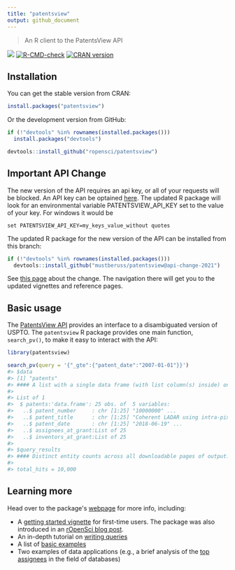 ```yaml
---
title: "patentsview"
output: github_document
---
```




> An R client to the PatentsView API

[![](http://badges.ropensci.org/112_status.svg)](https://github.com/ropensci/software-review/issues/112)
[![R-CMD-check](https://github.com/ropensci/patentsview/workflows/R-CMD-check/badge.svg)](https://github.com/ropensci/patentsview/actions)
[![CRAN version](http://www.r-pkg.org/badges/version/patentsview)](https://cran.r-project.org/package=patentsview)

## Installation

You can get the stable version from CRAN:


```r
install.packages("patentsview")
```

Or the development version from GitHub:


```r
if (!"devtools" %in% rownames(installed.packages())) 
  install.packages("devtools")

devtools::install_github("ropensci/patentsview")
```

## Important API Change

The new version of the API requires an api key, or all of your requests will be blocked.  An API key can be optained [here](https://patentsview.org/apis/keyrequest).  The updated R package will look for an environmental variable PATENTSVIEW_API_KEY set to the value of your key. For windows it would be
```
set PATENTSVIEW_API_KEY=my_keys_value_without quotes
```

The updated R package for the new version of the API can be installed from this branch:


```r
if (!"devtools" %in% rownames(installed.packages())) 
  devtools::install_github("mustberuss/patentsview@api-change-2021")
```

See [this page](https://mustberuss.github.io/patentsview/articles/api-changes.html) about the change. The navigation there will get you to the updated vignettes and reference pages.


## Basic usage

The [PatentsView API](https://patentsview.org/apis/api-endpoints) provides an interface to a disambiguated version of USPTO. The `patentsview` R package provides one main function, `search_pv()`, to make it easy to interact with the API:


```r
library(patentsview)

search_pv(query = '{"_gte":{"patent_date":"2007-01-01"}}')
#> $data
#> [1] "patents"
#> #### A list with a single data frame (with list column(s) inside) on a patent level:
#> 
#> List of 1
#>  $ patents:'data.frame':	25 obs. of  5 variables:
#>   ..$ patent_number     : chr [1:25] "10000000" ...
#>   ..$ patent_title      : chr [1:25] "Coherent LADAR using intra-pixel quadra"..
#>   ..$ patent_date       : chr [1:25] "2018-06-19" ...
#>   ..$ assignees_at_grant:List of 25
#>   ..$ inventors_at_grant:List of 25
#> 
#> $query_results
#> #### Distinct entity counts across all downloadable pages of output:
#> 
#> total_hits = 10,000
```

## Learning more

Head over to the package's [webpage](https://docs.ropensci.org/patentsview/index.html) for more info, including:

* A [getting started vignette](https://docs.ropensci.org/patentsview/articles/getting-started.html) for first-time users. The package was also introduced in an [rOpenSci blog post](https://ropensci.org/blog/2017/09/19/patentsview/).
* An in-depth tutorial on [writing queries](https://docs.ropensci.org/patentsview/articles/writing-queries.html)
* A list of [basic examples](https://docs.ropensci.org/patentsview/articles/examples.html)
* Two examples of data applications (e.g., a brief analysis of the [top assignees](https://docs.ropensci.org/patentsview/articles/top-assignees.html) in the field of databases)
